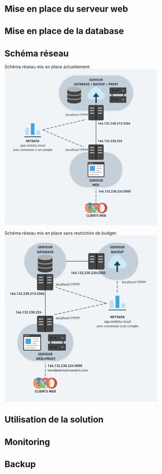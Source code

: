# Mise en place du serveur web


# Mise en place de la database


# Schéma réseau
Schéma réseau mis en place actuellement:
![INFRA 1](./Markdown/infra1.PNG)

Schéma réseau mis en place sans restriction de budget:
![INFRA 2](./Markdown/infra2.PNG)

# Utilisation de la solution


# Monitoring


# Backup
